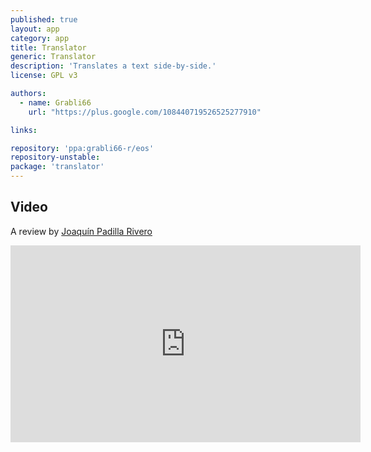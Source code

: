 ```yaml
---
published: true
layout: app
category: app
title: Translator
generic: Translator
description: 'Translates a text side-by-side.'
license: GPL v3

authors: 
  - name: Grabli66
    url: "https://plus.google.com/108440719526525277910"

links:

repository: 'ppa:grabli66-r/eos'
repository-unstable:
package: 'translator'
---
```

## Video
A review by [Joaquín Padilla Rivero](https://www.youtube.com/channel/UC_im4PuM9ViTNjaUf2cXmgg)
<iframe width="560" height="315" src="https://www.youtube.com/embed/gHMHT5JM82w" frameborder="0" allowfullscreen></iframe>